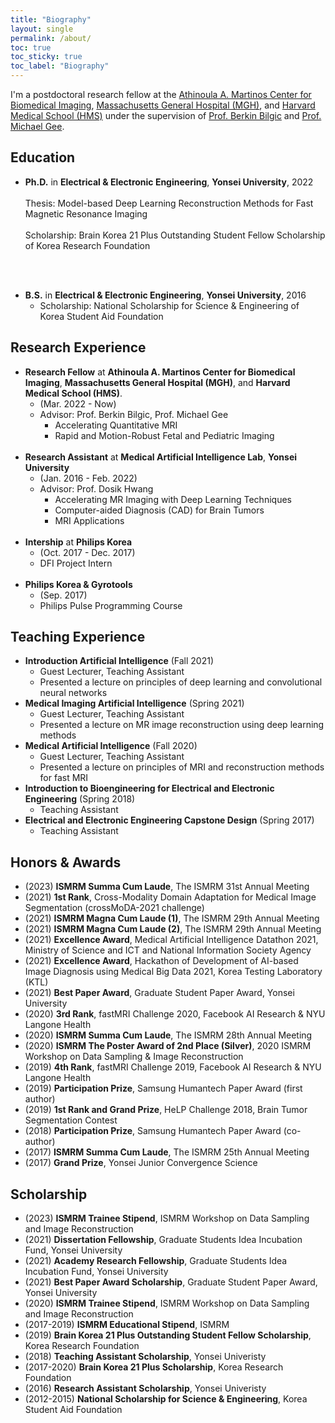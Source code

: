 ```yaml
---
title: "Biography"
layout: single
permalink: /about/
toc: true
toc_sticky: true
toc_label: "Biography"
---
```


I'm a postdoctoral research fellow at the [Athinoula A. Martinos Center for Biomedical Imaging](https://www.martinos.org/), [Massachusetts General Hospital (MGH)](https://www.massgeneral.org/), and [Harvard Medical School (HMS)](https://hms.harvard.edu/) under the supervision of [Prof. Berkin Bilgic](https://martinos.org/~berkin/) and [Prof. Michael Gee](https://www.massgeneral.org/doctors/17954/michael-gee).

## Education
* **Ph.D.** in **Electrical & Electronic Engineering**, **Yonsei University**, 2022<br/><br/>
Thesis: Model-based Deep Learning Reconstruction Methods for Fast Magnetic Resonance Imaging<br/><br/>
Scholarship: Brain Korea 21 Plus Outstanding Student Fellow Scholarship of Korea Research Foundation
<!-- * **Ph.D.** in **Electrical & Electronic Engineering**, **Yonsei University**, 2022
    * Thesis: Model-based Deep Learning Reconstruction Methods for Fast Magnetic Resonance Imaging
    * Scholarship: Brain Korea 21 Plus Outstanding Student Fellow Scholarship of Korea Research Foundation -->
<br/><br/>
* **B.S.** in **Electrical & Electronic Engineering**, **Yonsei University**, 2016
    * Scholarship: National Scholarship for Science & Engineering of Korea Student Aid Foundation

## Research Experience
* **Research Fellow** at **Athinoula A. Martinos Center for Biomedical Imaging**, **Massachusetts General Hospital (MGH)**, and **Harvard Medical School (HMS)**.
    * (Mar. 2022 - Now)
    * Advisor: Prof. Berkin Bilgic, Prof. Michael Gee
        * Accelerating Quantitative MRI
        * Rapid and Motion-Robust Fetal and Pediatric Imaging
<br/><br/>
* **Research Assistant** at **Medical Artificial Intelligence Lab**, **Yonsei University**
    * (Jan. 2016 - Feb. 2022)
    * Advisor: Prof. Dosik Hwang
        * Accelerating MR Imaging with Deep Learning Techniques
        * Computer-aided Diagnosis (CAD) for Brain Tumors
        * MRI Applications
<br/><br/>
* **Intership** at **Philips Korea**
    * (Oct. 2017 - Dec. 2017)
    * DFI Project Intern
<br/><br/>
* **Philips Korea & Gyrotools**
    * (Sep. 2017)
    * Philips Pulse Programming Course

## Teaching Experience
* **Introduction Artificial Intelligence** (Fall 2021)
    * Guest Lecturer, Teaching Assistant
    * Presented a lecture on principles of deep learning and convolutional neural networks
* **Medical Imaging Artificial Intelligence** (Spring 2021)
    * Guest Lecturer, Teaching Assistant
    * Presented a lecture on MR image reconstruction using deep learning methods
* **Medical Artificial Intelligence** (Fall 2020)
    * Guest Lecturer, Teaching Assistant
    * Presented a lecture on principles of MRI and reconstruction methods for fast MRI
* **Introduction to Bioengineering for Electrical and Electronic Engineering** (Spring 2018)
    * Teaching Assistant
* **Electrical and Electronic Engineering Capstone Design** (Spring 2017)
    * Teaching Assistant

## Honors & Awards
* (2023) **ISMRM Summa Cum Laude**, The ISMRM 31st Annual Meeting
* (2021) **1st Rank**, Cross-Modality Domain Adaptation for Medical Image Segmentation (crossMoDA-2021 challenge)
* (2021) **ISMRM Magna Cum Laude (1)**, The ISMRM 29th Annual Meeting
* (2021) **ISMRM Magna Cum Laude (2)**, The ISMRM 29th Annual Meeting
* (2021) **Excellence Award**, Medical Artificial Intelligence Datathon 2021, Ministry of Science and ICT and National Information Society Agency
* (2021) **Excellence Award**, Hackathon of Development of AI-based Image Diagnosis using Medical Big Data 2021, Korea Testing Laboratory (KTL)
* (2021) **Best Paper Award**, Graduate Student Paper Award, Yonsei University
* (2020) **3rd Rank**, fastMRI Challenge 2020, Facebook AI Research & NYU Langone Health
* (2020) **ISMRM Summa Cum Laude**, The ISMRM 28th Annual Meeting
* (2020) **ISMRM The Poster Award of 2nd Place (Silver)**, 2020 ISMRM Workshop on Data Sampling & Image Reconstruction
* (2019) **4th Rank**, fastMRI Challenge 2019, Facebook AI Research & NYU Langone Health
* (2019) **Participation Prize**, Samsung Humantech Paper Award (first author)
* (2019) **1st Rank and Grand Prize**, HeLP Challenge 2018, Brain Tumor Segmentation Contest
* (2018) **Participation Prize**, Samsung Humantech Paper Award (co-author)
* (2017) **ISMRM Summa Cum Laude**, The ISMRM 25th Annual Meeting
* (2017) **Grand Prize**, Yonsei Junior Convergence Science

## Scholarship
* (2023) **ISMRM Trainee Stipend**, ISMRM Workshop on Data Sampling and Image Reconstruction
* (2021) **Dissertation Fellowship**, Graduate Students Idea Incubation Fund, Yonsei University
* (2021) **Academy Research Fellowship**, Graduate Students Idea Incubation Fund, Yonsei University
* (2021) **Best Paper Award Scholarship**, Graduate Student Paper Award, Yonsei University
* (2020) **ISMRM Trainee Stipend**, ISMRM Workshop on Data Sampling and Image Reconstruction
* (2017-2019) **ISMRM Educational Stipend**, ISMRM
* (2019) **Brain Korea 21 Plus Outstanding Student Fellow Scholarship**, Korea Research Foundation
* (2018) **Teaching Assistant Scholarship**, Yonsei Univeristy
* (2017-2020) **Brain Korea 21 Plus Scholarship**, Korea Research Foundation
* (2016) **Research Assistant Scholarship**, Yonsei Univeristy
* (2012-2015) **National Scholarship for Science & Engineering**, Korea Student Aid Foundation